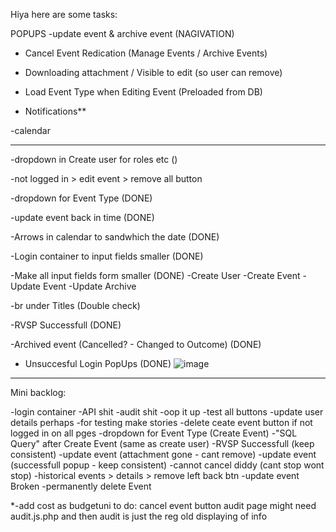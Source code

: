 Hiya here are some tasks:


POPUPS
-update event & archive event (NAGIVATION)

- Cancel Event  Redication (Manage Events / Archive Events)

- Downloading attachment / Visible to edit (so user can remove)

- Load Event Type when Editing Event (Preloaded from DB)

- Notifications**

-calendar

--------------------------------------------------------------------------
-dropdown in Create user for roles etc ()

-not logged in > edit event > remove all button

-dropdown for Event Type (DONE)

-update event back in time (DONE)

-Arrows in calendar to sandwhich the date (DONE)

-Login container to input fields smaller (DONE)

-Make all input fields form smaller (DONE)
  -Create User
  -Create Event
  -Update Event
  -Update Archive

-br under Titles (Double check)

-RVSP Successfull (DONE)

-Archived event (Cancelled? - Changed to Outcome) (DONE)

- Unsuccesful Login PopUps (DONE)
![image](https://github.com/user-attachments/assets/41326e7d-dafc-4dbf-8060-3492fe015c64)

--------------------------------------------------------------------------

Mini backlog:

-login container
-API shit
-audit shit
-oop it up
-test all buttons
-update user details perhaps
-for testing make stories
-delete ceate event button if not logged in on all pges
-dropdown for Event Type (Create Event)
-"SQL Query" after Create Event (same as create user)
-RVSP Successfull (keep consistent)
-update event (attachment gone - cant remove)
-update event (successfull popup - keep consistent)
-cannot cancel  diddy (cant stop wont stop)
-historical events > details > remove left back btn
-update event Broken 
-permanently delete Event

*-add cost as budgetuni to do:
cancel event button
audit page might need audit.js.php and then audit is just the reg old displaying of info
